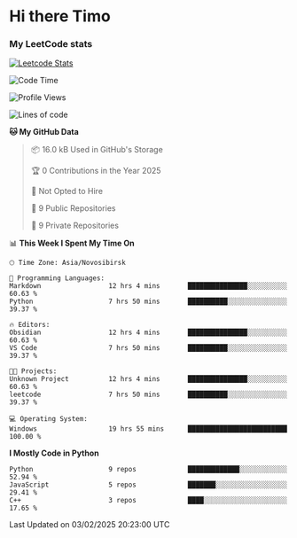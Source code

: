 # Hi there Timo
### My LeetCode stats
[![Leetcode Stats](https://leetcard.jacoblin.cool/przdtl?border=0&radius=20&ext=heatmap&theme=nord)](https://leetcode.com/przdtl)

<!--START_SECTION:waka-->
![Code Time](http://img.shields.io/badge/Code%20Time-570%20hrs%2033%20mins-blue)

![Profile Views](http://img.shields.io/badge/Profile%20Views-0-blue)

![Lines of code](https://img.shields.io/badge/From%20Hello%20World%20I%27ve%20Written-193.2%20thousand%20lines%20of%20code-blue)

**🐱 My GitHub Data** 

> 📦 16.0 kB Used in GitHub's Storage 
 > 
> 🏆 0 Contributions in the Year 2025
 > 
> 🚫 Not Opted to Hire
 > 
> 📜 9 Public Repositories 
 > 
> 🔑 9 Private Repositories 
 > 
📊 **This Week I Spent My Time On** 

```text
🕑︎ Time Zone: Asia/Novosibirsk

💬 Programming Languages: 
Markdown                 12 hrs 4 mins       ███████████████░░░░░░░░░░   60.63 % 
Python                   7 hrs 50 mins       ██████████░░░░░░░░░░░░░░░   39.37 % 

🔥 Editors: 
Obsidian                 12 hrs 4 mins       ███████████████░░░░░░░░░░   60.63 % 
VS Code                  7 hrs 50 mins       ██████████░░░░░░░░░░░░░░░   39.37 % 

🐱‍💻 Projects: 
Unknown Project          12 hrs 4 mins       ███████████████░░░░░░░░░░   60.63 % 
leetcode                 7 hrs 50 mins       ██████████░░░░░░░░░░░░░░░   39.37 % 

💻 Operating System: 
Windows                  19 hrs 55 mins      █████████████████████████   100.00 % 
```

**I Mostly Code in Python** 

```text
Python                   9 repos             █████████████░░░░░░░░░░░░   52.94 % 
JavaScript               5 repos             ███████░░░░░░░░░░░░░░░░░░   29.41 % 
C++                      3 repos             ████░░░░░░░░░░░░░░░░░░░░░   17.65 % 
```




 Last Updated on 03/02/2025 20:23:00 UTC
<!--END_SECTION:waka-->
